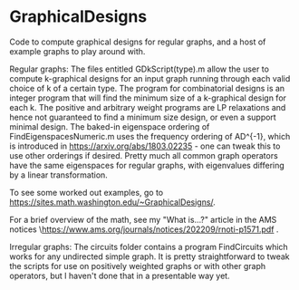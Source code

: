 # GraphicalDesigns
Code to compute graphical designs for regular graphs, and a host of example graphs to play around with.  

Regular graphs: The files entitled GDkScript(type).m allow the user to compute k-graphical designs for an input graph running through each valid choice of k of a certain type. The program for combinatorial designs is an integer program that will find the minimum size of a k-graphical design for each k.  The positive and arbitrary weight programs are LP relaxations and hence not guaranteed to find a minimum size design, or even a support minimal design.  The baked-in eigenspace ordering of FindEigenspacesNumeric.m uses the frequency ordering of AD^{-1}, which is introduced in https://arxiv.org/abs/1803.02235 - one can tweak this to use other orderings if desired. Pretty much all common graph operators have the same eigenspaces for regular graphs, with eigenvalues differing by a linear transformation.

To see some worked out examples, go to https://sites.math.washington.edu/~GraphicalDesigns/.  

For a brief overview of the math, see my "What is...?" article in the AMS notices \https://www.ams.org/journals/notices/202209/rnoti-p1571.pdf .

Irregular graphs: The circuits folder contains a program FindCircuits which works for any undirected simple graph. It is pretty straightforward to tweak the scripts for use on positively weighted graphs or with other graph operators, but I haven't done that in a presentable way yet. 
